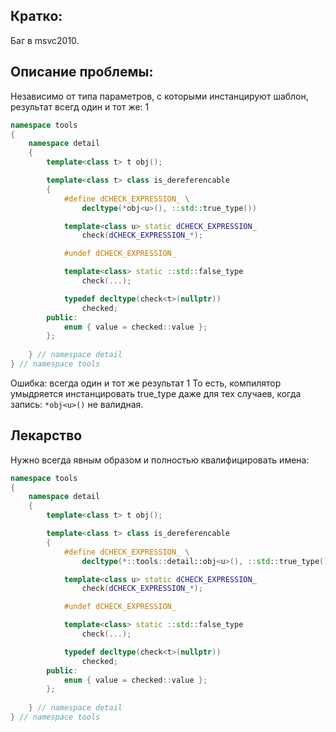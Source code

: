 
Кратко:
------
Баг в msvc2010.  


Описание проблемы:
------            
Независимо от типа параметров, с которыми инстанцируют шаблон, результат всегд один и тот же: 1

```cpp
namespace tools
{
    namespace detail
    {
        template<class t> t obj();

        template<class t> class is_dereferencable
        {
            #define dCHECK_EXPRESSION_ \
                decltype(*obj<u>(), ::std::true_type()) 

            template<class u> static dCHECK_EXPRESSION_ 
                check(dCHECK_EXPRESSION_*);

            #undef dCHECK_EXPRESSION_

            template<class> static ::std::false_type
                check(...);

            typedef decltype(check<t>(nullptr))
                checked;
        public:
            enum { value = checked::value };
        };
        
    } // namespace detail
} // namespace tools
```

Ошибка: всегда один и тот же результат 1
То есть, компилятор умыдряется инстанцировать true_type даже для тех случаев,
когда запись: `*obj<u>()` не валидная.

## Лекарство
Нужно всегда явным образом и полностью квалифицировать имена:

```cpp
namespace tools
{
    namespace detail
    {
        template<class t> t obj();

        template<class t> class is_dereferencable
        {
            #define dCHECK_EXPRESSION_ \
                decltype(*::tools::detail::obj<u>(), ::std::true_type()) 

            template<class u> static dCHECK_EXPRESSION_ 
                check(dCHECK_EXPRESSION_*);

            #undef dCHECK_EXPRESSION_

            template<class> static ::std::false_type
                check(...);

            typedef decltype(check<t>(nullptr))
                checked;
        public:
            enum { value = checked::value };
        };
        
    } // namespace detail
} // namespace tools
```



